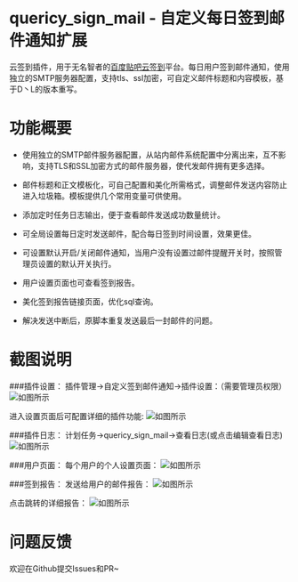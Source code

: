 # quericy_sign_mail - 自定义每日签到邮件通知扩展
云签到插件，用于无名智者的[百度贴吧云签到](https://github.com/MoeNetwork/Tieba-Cloud-Sign)平台。每日用户签到邮件通知，使用独立的SMTP服务器配置，支持tls、ssl加密，可自定义邮件标题和内容模板，基于D丶L的版本重写。

功能概要
===
+ 使用独立的SMTP邮件服务器配置，从站内邮件系统配置中分离出来，互不影响，支持TLS和SSL加密方式的邮件服务器，使代发邮件拥有更多选择。

+ 邮件标题和正文模板化，可自己配置和美化所需格式，调整邮件发送内容防止进入垃圾箱。模板提供几个常用变量可供使用。

+ 添加定时任务日志输出，便于查看邮件发送成功数量统计。

+ 可全局设置每日定时发送邮件，配合每日签到时间设置，效果更佳。

+ 可设置默认开启/关闭邮件通知，当用户没有设置过邮件提醒开关时，按照管理员设置的默认开关执行。

+ 用户设置页面也可查看签到报告。

+ 美化签到报告链接页面，优化sql查询。

+ 解决发送中断后，原脚本重复发送最后一封邮件的问题。

截图说明
===

###插件设置：
插件管理->自定义签到邮件通知->插件设置：（需要管理员权限）
![如图所示](https://i.imgur.com/duyzD5y.png)

进入设置页面后可配置详细的插件功能:
![如图所示](https://i.imgur.com/8WxEs70.png)

###插件日志：
计划任务->quericy_sign_mail->查看日志(或点击编辑查看日志)
![如图所示](http://i.imgur.com/kRxWsBS.png)

###用户页面：
每个用户的个人设置页面：
![如图所示](https://i.imgur.com/CksC6gh.png)

###签到报告：
发送给用户的邮件报告：
![如图所示](https://i.imgur.com/AzpaLSd.png)

点击跳转的详细报告：
![如图所示](http://i.imgur.com/1Dsuslq.png)


问题反馈
===
欢迎在Github提交Issues和PR~
